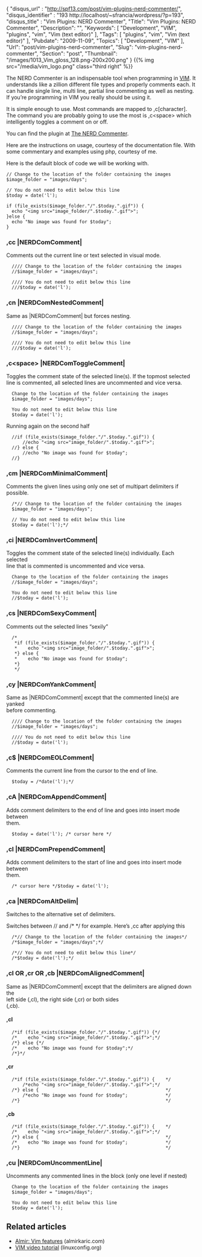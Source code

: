 {
	"disqus_url" : "http://spf13.com/post/vim-plugins-nerd-commenter/",
	"disqus_identifier" : "193 http://localhost/~sfrancia/wordpress/?p=193",
	"disqus_title" : "Vim Plugins: NERD Commenter",
	"Title": "Vim Plugins: NERD Commenter",
	"Description": "",
	"Keywords": [
		"Development",
		"VIM",
		"plugins",
		"vim",
		"Vim (text editor)"
	],
	"Tags": [
		"plugins",
		"vim",
		"Vim (text editor)"
	],
	"Pubdate": "2009-11-09",
	"Topics": [
		"Development",
		"VIM"
	],
	"Url": "post/vim-plugins-nerd-commenter",
	"Slug": "vim-plugins-nerd-commenter",
	"Section": "post",
	"Thumbnail": "/images/1013_Vim_gloss_128.png-200x200.png"
}
{{% img src="/media/vim_logo.png" class="third right" %}}

The NERD Commenter is an indispensable tool when programming in
[VIM](http://www.vim.org/ "Vim"). It understands like a
zillion different file types and properly comments each. It can handle
single line, multi line, partial line commenting as well as nesting. If
you’re programming in VIM you really should be using it.

It is simple enough to use. Most commands are mapped to ,c[character].
The command you are probably going to use the most is ,c\<space\> which
intelligently toggles a comment on or off.

You can find the plugin at [The NERD
Commenter](http://www.vim.org/scripts/script.php?script_id=1218).

Here are the instructions on usage, courtesy of the documentation file.
With some commentary and examples using php, courtesy of me.

Here is the default block of code we will be working with.

~~~~ {.brush: .php;}
// Change to the location of the folder containing the images
$image_folder = "images/days";

// You do not need to edit below this line
$today = date('l');

if (file_exists($image_folder."/".$today.".gif")) {
  echo "<img src="image_folder/".$today.".gif">";
}else {
  echo "No image was found for $today";
}
~~~~

### ,cc |NERDComComment|

Comments out the current line or text selected in visual mode.

~~~~ {.brush: .php;}
  //// Change to the location of the folder containing the images
  //$image_folder = "images/days";

  //// You do not need to edit below this line
  ///$today = date('l');
~~~~

### ,cn |NERDComNestedComment|

Same as |NERDComComment| but forces nesting.

~~~~ {.brush: .php;}
  //// Change to the location of the folder containing the images
  //$image_folder = "images/days";

  //// You do not need to edit below this line
  ///$today = date('l');
~~~~

### ,c\<space\> |NERDComToggleComment|

Toggles the comment state of the selected line(s). If the topmost
selected<br>
 line is commented, all selected lines are uncommented and vice versa.

~~~~ {.brush: .php;}
  Change to the location of the folder containing the images
  $image_folder = "images/days";

  You do not need to edit below this line
  $today = date('l');
~~~~

Running again on the second half

~~~~ {.brush: .php;}
  //if (file_exists($image_folder."/".$today.".gif")) {
      //echo "<img src="image_folder/".$today.".gif">";
  //} else {
      //echo "No image was found for $today";
  //}
~~~~

### ,cm |NERDComMinimalComment|

Comments the given lines using only one set of multipart delimiters if<br>
 possible.

~~~~ {.brush: .php;}
  /*// Change to the location of the folder containing the images
  $image_folder = "images/days";

  // You do not need to edit below this line
  $today = date('l');*/
~~~~

### ,ci |NERDComInvertComment|

Toggles the comment state of the selected line(s) individually. Each
selected<br>
 line that is commented is uncommented and vice versa.

~~~~ {.brush: .php;}
  Change to the location of the folder containing the images
  //$image_folder = "images/days";

  You do not need to edit below this line
  //$today = date('l');
~~~~

### ,cs |NERDComSexyComment|

Comments out the selected lines “sexily”

~~~~ {.brush: .php;}
  /*
   *if (file_exists($image_folder."/".$today.".gif")) {
   *    echo "<img src="image_folder/".$today.".gif">";
   *} else {
   *    echo "No image was found for $today";
   *}
   */
~~~~

### ,cy |NERDComYankComment|

Same as |NERDComComment| except that the commented line(s) are yanked<br>
 before commenting.

~~~~ {.brush: .php;}
  //// Change to the location of the folder containing the images
  //$image_folder = "images/days";

  //// You do not need to edit below this line
  //$today = date('l');
~~~~

### ,c\$ |NERDComEOLComment|

Comments the current line from the cursor to the end of line.

~~~~ {.brush: .php;}
  $today = /*date('l');*/
~~~~

### ,cA |NERDComAppendComment|

Adds comment delimiters to the end of line and goes into insert mode
between<br>
 them.

~~~~ {.brush: .php;}
  $today = date('l'); /* cursor here */
~~~~

### ,cI |NERDComPrependComment|

Adds comment delimiters to the start of line and goes into insert mode
between<br>
 them.

~~~~ {.brush: .php;}
  /* cursor here */$today = date('l');
~~~~

### ,ca |NERDComAltDelim|

Switches to the alternative set of delimiters.

Switches between // and /\* \*/ for example. Here’s ,cc after applying
this

~~~~ {.brush: .php;}
  /*// Change to the location of the folder containing the images*/
  /*$image_folder = "images/days";*/

  /*// You do not need to edit below this line*/
  /*$today = date('l');*/
~~~~

### ,cl OR ,cr OR ,cb |NERDComAlignedComment|

Same as |NERDComComment| except that the delimiters are aligned down
the<br>
 left side (,cl), the right side (,cr) or both sides<br>
 (,cb).

#### ,cl

~~~~ {.brush: .php;}
  /*if (file_exists($image_folder."/".$today.".gif")) {*/
  /*    echo "<img src="image_folder/".$today.".gif">";*/
  /*} else {*/
  /*    echo "No image was found for $today";*/
  /*}*/
~~~~

#### ,cr

~~~~ {.brush: .php;}
  /*if (file_exists($image_folder."/".$today.".gif")) {    */
      /*echo "<img src="image_folder/".$today.".gif">";*/
  /*} else {                                               */
      /*echo "No image was found for $today";              */
  /*}                                                      */
~~~~

#### ,cb

~~~~ {.brush: .php; .first-line:7;}
  /*if (file_exists($image_folder."/".$today.".gif")) {    */
  /*    echo "<img src="image_folder/".$today.".gif">";*/
  /*} else {                                               */
  /*    echo "No image was found for $today";              */
  /*}                                                      */
~~~~

### ,cu |NERDComUncommentLine|

Uncomments any commented lines in the block (only one level if nested)

~~~~ {.brush: .php;}
  Change to the location of the folder containing the images
  $image_folder = "images/days";

  You do not need to edit below this line
  $today = date('l');
~~~~

## Related articles

-   [Almir: Vim
    features](http://almirkaric.com/2009/07/10/vim-features/)
    (almirkaric.com)
-   [VIM video tutorial](http://www.linuxconfig.org/Vim_Tutorial)
    (linuxconfig.org)


